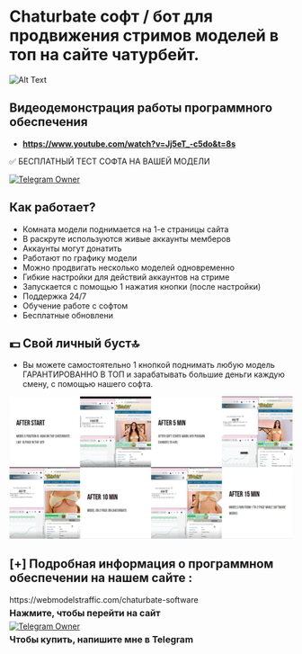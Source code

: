 # Chaturbate cофт / бот для продвижения стримов моделей в топ на сайте чатурбейт.



![Alt Text](https://i.ibb.co/fCGmBtx/image.png)

## Видеодемонстрация работы программного обеспечения

- **https://www.youtube.com/watch?v=Jj5eT_-c5do&t=8s**

✅ БЕСПЛАТНЫЙ ТЕСТ СОФТА НА ВАШЕЙ МОДЕЛИ 
<div>
    <a href="https://t.me/taras_cn">
      <img src="https://img.shields.io/badge/FREE TEST-👤-blue?style=for-the-badge&logo=telegram" alt="Telegram Owner">
    </a>
</div>   

## Как работает?

- Комната модели поднимается на 1-е страницы сайта
- В раскруте используются живые аккаунты мемберов
- Аккаунты могут донатить
- Работают по графику модели
- Можно продвигать несколько моделей одновременно
- Гибкие настройки для действий аккаунтов на стриме
- Запускается с помощью 1 нажатия кнопки (после настройки)
- Поддержка 24/7
- Обучение работе с софтом
- Бесплатные обновлени

## 💵 Свой личный буст🔝

- Вы можете самостоятельно 1 кнопкой поднимать любую модель ГАРАНТИРОВАННО В ТОП и зарабатывать большие деньги каждую смену, с помощью нашего софта.

![Alt Text](/foto.png)

## [+] Подробная информация о программном обеспечении на нашем сайте :
  <div>
    https://webmodelstraffic.com/chaturbate-software
    <p style="font-weight: bold; font-size: 16px; margin: 5px 0;">Нажмите, чтобы перейти на сайт</p>
  </div>
    <div>
    <a href="https://t.me/Chaturbate_Software_bot">
      <img src="https://img.shields.io/badge/Telegram-👤-blue?style=for-the-badge&logo=telegram" alt="Telegram Owner">
    </a>
    <p style="font-weight: bold; font-size: 16px; margin: 5px 0;">Чтобы купить, напишите мне в Telegram</p>
  </div>
</div>
